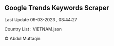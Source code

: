 

## Google Trends Keywords Scraper 
 
Last Update 09-03-2023 , 03:44:27

Country List :
VIETNAM.json



© Abdul Muttaqin 
